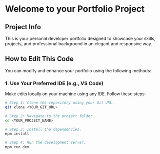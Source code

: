 # Welcome to your Portfolio Project

## Project Info

This is your personal developer portfolio designed to showcase your skills, projects, and professional background in an elegant and responsive way.

## How to Edit This Code

You can modify and enhance your portfolio using the following methods:

### 1. Use Your Preferred IDE (e.g., VS Code)

Make edits locally on your machine using any IDE. Follow these steps:

```sh
# Step 1: Clone the repository using your Git URL.
git clone <YOUR_GIT_URL>

# Step 2: Navigate to the project folder.
cd <YOUR_PROJECT_NAME>

# Step 3: Install the dependencies.
npm install

# Step 4: Run the development server.
npm run dev
